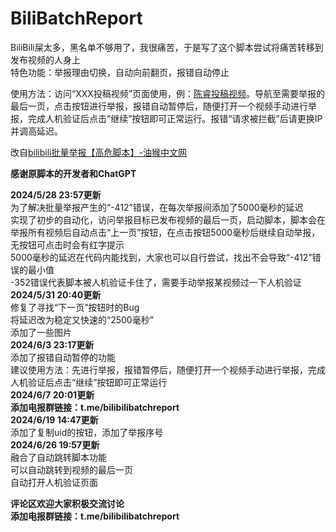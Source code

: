 # BiliBatchReport
BiliBili屎太多，黑名单不够用了，我很痛苦，于是写了这个脚本尝试将痛苦转移到发布视频的人身上  
特色功能：举报理由切换，自动向前翻页，报错自动停止   
   
使用方法：访问“XXX投稿视频”页面使用，例：[陈睿投稿视频](https://space.bilibili.com/208259/video)。导航至需要举报的最后一页，点击按钮进行举报，报错自动暂停后，随便打开一个视频手动进行举报，完成人机验证后点击“继续”按钮即可正常运行。报错“请求被拦截”后请更换IP并调高延迟。    
  
改自[bilibili批量举报【高危脚本】-油猴中文网](https://bbs.tampermonkey.net.cn/thread-5222-1-1.html) 
   
 
**感谢原脚本的开发者和ChatGPT**  

**2024/5/28 23:57更新**  
为了解决批量举报产生的“-412”错误，在每次举报间添加了5000毫秒的延迟  
实现了初步的自动化，访问举报目标已发布视频的最后一页，启动脚本，脚本会在举报所有视频后自动点击“上一页”按钮，在点击按钮5000毫秒后继续自动举报，无按钮可点击时会有红字提示  
5000毫秒的延迟在代码内能找到，大家也可以自行尝试，找出不会导致“-412”错误的最小值  
-352错误代表脚本被人机验证卡住了，需要手动举报某视频过一下人机验证  
**2024/5/31 20:40更新**  
修复了寻找“下一页”按钮时的Bug  
将延迟改为稳定又快速的“2500毫秒”  
添加了一些图片   
**2024/6/3 23:17更新**  
添加了报错自动暂停的功能  
建议使用方法：先进行举报，报错暂停后，随便打开一个视频手动进行举报，完成人机验证后点击“继续”按钮即可正常运行  
**2024/6/7 20:01更新**  
**添加电报群链接：t.me/bilibilibatchreport**   
**2024/6/19 14:47更新**  
添加了复制uid的按钮，添加了举报序号  
**2024/6/26 19:57更新**  
融合了自动跳转脚本功能  
可以自动跳转到视频的最后一页  
自动打开人机验证页面  
  
  
  
**评论区欢迎大家积极交流讨论**  
**添加电报群链接：t.me/bilibilibatchreport**
